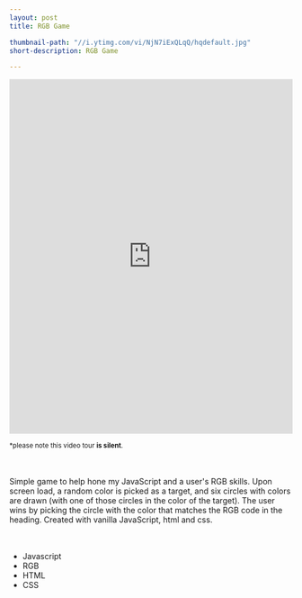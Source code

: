 ```yaml
---
layout: post
title: RGB Game

thumbnail-path: "//i.ytimg.com/vi/NjN7iExQLqQ/hqdefault.jpg"
short-description: RGB Game

---
```


<iframe width="100%" height="630"  src="https://www.youtube.com/embed/NjN7iExQLqQ" frameborder="0" allowfullscreen></iframe>
<br />

<small>*please note this video tour <strong>is silent</strong>.</small>

<br />
<br />
Simple game to help hone my JavaScript and a user's RGB skills. Upon screen load, a random color is picked as a target, and six circles with colors are drawn (with one of those circles in the color of the target). The user wins by picking the circle with the color that matches the RGB code in the heading. Created with vanilla JavaScript, html and css.
<br />
<br />
<br />


<ul>
    <li>Javascript</li>
    <li>RGB</li>
    <li>HTML</li>
    <li>CSS</li>
</ul>